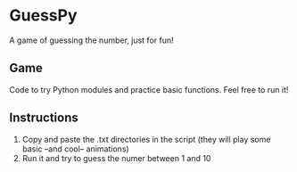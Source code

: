 # GuessPy
A game of guessing the number, just for fun!

Game
------------
Code to try Python modules and practice basic functions. Feel free to run it!

Instructions
------------
1. Copy and paste the .txt directories in the script (they will play some basic –and cool– animations)
2. Run it and try to guess the numer between 1 and 10
